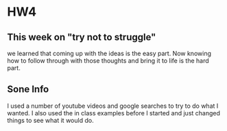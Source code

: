 # HW4

## This week on "try not to struggle"
  we learned that coming up with the ideas is the easy part. Now knowing how to follow through with those thoughts and bring it to life is the hard part.

## Sone Info
  I used a number of youtube videos and google searches to try to do what I wanted. I also used the in class examples before I started and just changed things to see what it would do.
